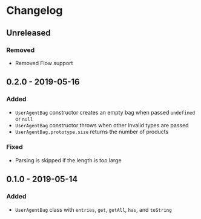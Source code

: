 # Changelog

## Unreleased
### Removed
- Removed Flow support

## 0.2.0 - 2019-05-16
### Added
- `UserAgentBag` constructor creates an empty bag when passed `undefined` or `null`
- `UserAgentBag` constructor throws when other invalid types are passed
- `UserAgentBag.prototype.size` returns the number of products

### Fixed
- Parsing is skipped if the length is too large

## 0.1.0 - 2019-05-14
### Added
- `UserAgentBag` class with `entries`, `get`, `getAll`, `has`, and `toString`
